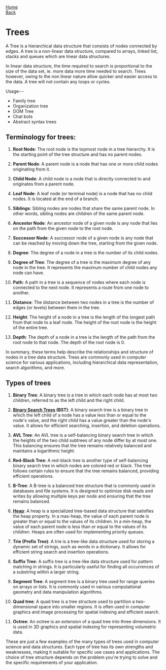 [Home](../../readme.md) <br>
[Back](../00_non_linear_ds.md)

# Trees

A Tree is a hierarchical data structure that consists of nodes connected by edges.
A tree is a non-linear data structure, compared to arrays, linked list, stacks and queues which are linear data structures.

In linear data structure, the time required to search is proportional to the size of the data set, ie. more data more time needed to search.
Trees however, owing to the non linear nature allow quicker and easier access to the data.
A tree will not contain any loops or cycles.

Usage:--

- Family tree
- Organization tree
- DOM Tree
- Chat bots
- Abstract syntax trees

## Terminology for trees:

1. **Root Node**: The root node is the topmost node in a tree hierarchy. It is the starting point of the tree structure and has no parent nodes.

2. **Parent Node**: A parent node is a node that has one or more child nodes originating from it.

3. **Child Node**: A child node is a node that is directly connected to and originates from a parent node.

4. **Leaf Node**: A leaf node (or terminal node) is a node that has no child nodes. It is located at the end of a branch.

5. **Siblings**: Sibling nodes are nodes that share the same parent node. In other words, sibling nodes are children of the same parent node.

6. **Ancestor Node**: An ancestor node of a given node is any node that lies on the path from the given node to the root node.

7. **Successor Node**: A successor node of a given node is any node that can be reached by moving down the tree, starting from the given node.

8. **Degree**: The degree of a node in a tree is the number of its child nodes.

9. **Degree of Tree**: The degree of a tree is the maximum degree of any node in the tree. It represents the maximum number of child nodes any node can have.

10. **Path**: A path in a tree is a sequence of nodes where each node is connected to the next node. It represents a route from one node to another.

11. **Distance**: The distance between two nodes in a tree is the number of edges (or levels) between them in the tree.

12. **Height**: The height of a node in a tree is the length of the longest path from that node to a leaf node. The height of the root node is the height of the entire tree.

13. **Depth**: The depth of a node in a tree is the length of the path from the root node to that node. The depth of the root node is 0.

In summary, these terms help describe the relationships and structure of nodes in a tree data structure. Trees are commonly used in computer science for various applications, including hierarchical data representation, search algorithms, and more.

## Types of trees

1. **Binary Tree**: A binary tree is a tree in which each node has at most two children, referred to as the left child and the right child.

2. **[Binary Search Trees](./01_bst.md) (BST)**: A binary search tree is a binary tree in which the left child of a node has a value less than or equal to the node's value, and the right child has a value greater than the node's value. It allows for efficient searching, insertion, and deletion operations.

3. **AVL Tree**: An AVL tree is a self-balancing binary search tree in which the heights of the two child subtrees of any node differ by at most one. This balancing ensures that the tree remains relatively balanced and maintains a logarithmic height.

4. **Red-Black Tree**: A red-black tree is another type of self-balancing binary search tree in which nodes are colored red or black. The tree follows certain rules to ensure that the tree remains balanced, providing efficient operations.

5. **B-Tree**: A B-tree is a balanced tree structure that is commonly used in databases and file systems. It is designed to optimize disk reads and writes by allowing multiple keys per node and ensuring that the tree remains balanced.

6. **[Heap](../03_heaps/00_heaps.md)**: A heap is a specialized tree-based data structure that satisfies the heap property. In a max-heap, the value of each parent node is greater than or equal to the values of its children. In a min-heap, the value of each parent node is less than or equal to the values of its children. Heaps are often used for implementing priority queues.

7. **Trie (Prefix Tree)**: A trie is a tree-like data structure used for storing a dynamic set of strings, such as words in a dictionary. It allows for efficient string search and insertion operations.

8. **Suffix Tree**: A suffix tree is a tree-like data structure used for pattern matching in strings. It is particularly useful for finding all occurrences of a substring within a larger string.

9. **Segment Tree**: A segment tree is a binary tree used for range queries on arrays or lists. It is commonly used in various computational geometry and data manipulation algorithms.

10. **Quad tree**: A quad tree is a tree structure used to partition a two-dimensional space into smaller regions. It is often used in computer graphics and image processing for spatial indexing and efficient search.

11. **Octree**: An octree is an extension of a quad tree into three dimensions. It is used in 3D graphics and spatial indexing for representing volumetric data.

These are just a few examples of the many types of trees used in computer science and data structures. Each type of tree has its own strengths and weaknesses, making it suitable for specific use cases and applications. The choice of tree structure depends on the problem you're trying to solve and the specific requirements of your application.
